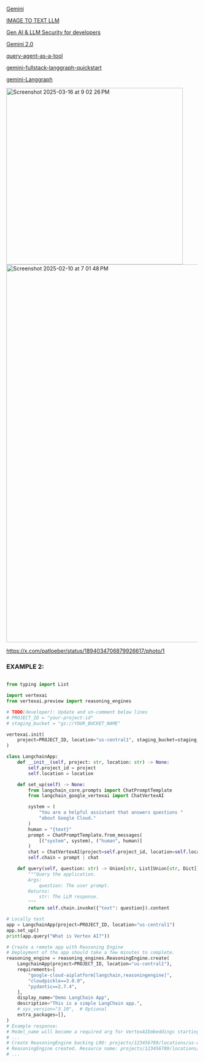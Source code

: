 [Gemini](https://github.com/PraveenKS30/GenerativeAI/tree/main/native_sdk/Gemini)

[IMAGE TO TEXT LLM](https://github.com/NISARGAGOWDRU/image-to-text-llm/blob/main/vision.py)


[Gen AI & LLM Security for developers](https://github.com/GoogleCloudPlatform/generative-ai/blob/main/gemini/responsible-ai/gemini_prompt_attacks_mitigation_examples.ipynb)

[Gemini 2.0](https://note.com/npaka/n/n36ac85db4114)

[query-agent-as-a-tool](https://github.com/google-gemini/cookbook/blob/main/examples/weaviate/query-agent-as-a-tool.ipynb)

[gemini-fullstack-langgraph-quickstart](https://github.com/google-gemini/gemini-fullstack-langgraph-quickstart)

[gemini-Langgraph](https://www.marktechpost.com/2025/04/26/a-coding-implementation-with-arcad-integrating-gemini-developer-api-tools-into-langgraph-agents-for-autonomous-ai-workflows/)

<img width="465" alt="Screenshot 2025-03-16 at 9 02 26 PM" src="https://github.com/user-attachments/assets/8133b2ed-e138-49a3-b06b-ae99c35e8476" />


<img width="995" alt="Screenshot 2025-02-10 at 7 01 48 PM" src="https://github.com/user-attachments/assets/36870e99-ef12-4ffd-8c03-b8a85f0e3631" />

https://x.com/patloeber/status/1894034706879926617/photo/1


### EXAMPLE 2: 
```py

from typing import List

import vertexai
from vertexai.preview import reasoning_engines

# TODO(developer): Update and un-comment below lines
# PROJECT_ID = "your-project-id"
# staging_bucket = "gs://YOUR_BUCKET_NAME"

vertexai.init(
    project=PROJECT_ID, location="us-central1", staging_bucket=staging_bucket
)

class LangchainApp:
    def __init__(self, project: str, location: str) -> None:
        self.project_id = project
        self.location = location

    def set_up(self) -> None:
        from langchain_core.prompts import ChatPromptTemplate
        from langchain_google_vertexai import ChatVertexAI

        system = (
            "You are a helpful assistant that answers questions "
            "about Google Cloud."
        )
        human = "{text}"
        prompt = ChatPromptTemplate.from_messages(
            [("system", system), ("human", human)]
        )
        chat = ChatVertexAI(project=self.project_id, location=self.location)
        self.chain = prompt | chat

    def query(self, question: str) -> Union[str, List[Union[str, Dict]]]:
        """Query the application.
        Args:
            question: The user prompt.
        Returns:
            str: The LLM response.
        """
        return self.chain.invoke({"text": question}).content

# Locally test
app = LangchainApp(project=PROJECT_ID, location="us-central1")
app.set_up()
print(app.query("What is Vertex AI?"))

# Create a remote app with Reasoning Engine
# Deployment of the app should take a few minutes to complete.
reasoning_engine = reasoning_engines.ReasoningEngine.create(
    LangchainApp(project=PROJECT_ID, location="us-central1"),
    requirements=[
        "google-cloud-aiplatform[langchain,reasoningengine]",
        "cloudpickle==3.0.0",
        "pydantic==2.7.4",
    ],
    display_name="Demo LangChain App",
    description="This is a simple LangChain app.",
    # sys_version="3.10",  # Optional
    extra_packages=[],
)
# Example response:
# Model_name will become a required arg for VertexAIEmbeddings starting...
# ...
# Create ReasoningEngine backing LRO: projects/123456789/locations/us-central1/reasoningEngines/...
# ReasoningEngine created. Resource name: projects/123456789/locations/us-central1/reasoningEngines/...
# ...
```
